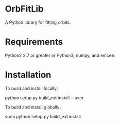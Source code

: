 OrbFitLib
=========

A Python library for fitting orbits.

# Requirements

Python2 2.7 or greater or Python3, numpy, and emcee.

# Installation

To build and install locally:

python setup.py build_ext install --user

To build and install globally:

sudo python setup.py build_ext install

